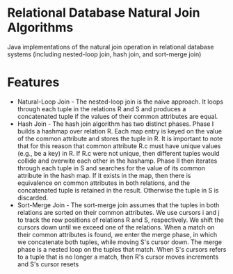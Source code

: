 # Relational Database Natural Join Algorithms
Java implementations of the natural join operation in relational database systems (including nested-loop join, hash join, and sort-merge join)

# Features
- Natural-Loop Join - The nested-loop join is the naive approach. It loops through each tuple in the relations R and S and produces a concatenated tuple if the values of their common attributes are equal. 
- Hash Join - The hash join algorithm has two distinct phases. Phase I builds a hashmap over relation R. Each map entry is keyed on the value of the common attribute and stores the tuple in R. It is important to note that for this reason that common attribute R.c must have unique values (e.g., be a key) in R. If R.c were not unique, then different tuples would collide and overwite each other in the hashamp. Phase II then iterates through each tuple in S and searches for the value of its common attribute in the hash map. If it exists in the map, then there is equivalence on common attributes in both relations, and the concatenated tuple is retained in the result. Otherwise the tuple in S is discarded. 
- Sort-Merge Join - The sort-merge join assumes that the tuples in both relations are sorted on their common attributes. We use cursors i and j to track the row positions of relations R and S, respectively. We shift the cursors down until we exceed one of the relations. When a match on their common attributes is found, we enter the merge phase, in which we concatenate both tuples, while moving S's cursor down. The merge phase is a nested loop on the tuples that match. When S's cursors refers to a tuple that is no longer a match, then R's cursor moves increments and S's cursor resets

